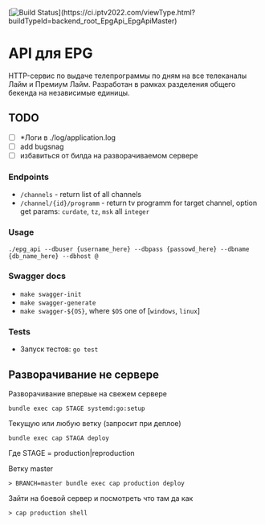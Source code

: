 [![Build Status](https://ci.iptv2022.com/app/rest/builds/buildType(id:backend_root_EpgApi_EpgApiMaster)/statusIcon)](https://ci.iptv2022.com/viewType.html?buildTypeId=backend_root_EpgApi_EpgApiMaster)

# API для EPG

HTTP-сервис по выдаче телепрограммы по дням на все телеканалы Лайм и Премиум Лайм. Разработан в рамках разделения общего бекенда на независимые единицы.

## TODO

* [ ] *Логи в ./log/application.log
* [ ] add bugsnag
* [ ] избавиться от билда на разворачиваемом сервере

### Endpoints

- `/channels` - return list of all channels
- `/channel/{id}/programm` - return tv programm for target channel, option get params: `curdate`, `tz`, `msk` all `integer`

### Usage

`./epg_api --dbuser {username_here} --dbpass {passowd_here} --dbname {db_name_here} --dbhost @`

### Swagger docs

- `make swagger-init`
- `make swagger-generate`
- `make swagger-${OS}`, where `$OS` one of [`windows`, `linux`]

### Tests

- Запуск тестов: `go test`

## Разворачивание не сервере

Разворачивание впервые на свежем сервере

```
bundle exec cap STAGE systemd:go:setup
```

Текущую или любую ветку (запросит при деплое)

```
bundle exec cap STAGA deploy
```

Где STAGE = production|reproduction

Ветку master

```
> BRANCH=master bundle exec cap production deploy
```

Зайти на боевой сервер и посмотреть что там да как

```
> cap production shell
```

